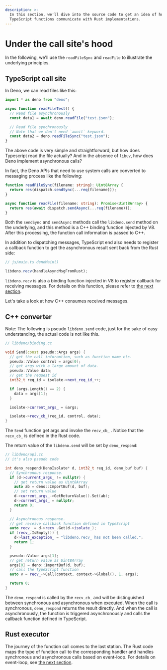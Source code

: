```yaml
---
description: >-
  In this section, we'll dive into the source code to get an idea of how
  TypeScript functions communicate with Rust implementations.
---
```


# Under the call site's hood

In the following, we'll use the `readFileSync` and `readFile` to illustrate the underlying principles.

## TypeScript call site

In Deno, we can read files like this:

```typescript
import * as deno from "deno";

async function readFileTest() {
  // Read file asynchronously
  const data1 = await deno.readFile("test.json");

  // Read file synchronously
  // Note that we don't need `await` keyword.
  const data2 = deno.readFileSync("test.json");
}
```

The above code is very simple and straightforward, but how does Typescript read the file actually? And in the absence of `libuv`, how does Deno implement asynchronous calls?

In fact, the Deno APIs that need to use system calls are converted to messaging process like the following:

```typescript
function readFileSync(filename: string): Uint8Array {
  return res(dispatch.sendSync(...req(filename)));
}

async function readFile(filename: string): Promise<Uint8Array> {
  return res(await dispatch.sendAsync(...req(filename)));
}
```

Both the `sendSync` and `sendAsync` methods call the `libdeno.send` method on the underlying, and this method is a C++ binding function injected by V8. After this processing, the function call information is passed to C++. 

In addition to dispatching messages, TypeScript end also needs to register a callback function to get the asynchronous result sent back from the Rust side:

```typescript
// js/main.ts denoMain()

libdeno.recv(handleAsyncMsgFromRust);
```

`libdeno.recv` is also a binding function injected in V8 to register callback for receiving messages. For details on this function, please refer to [the next section](https://denolib.gitbook.io/guide/~/drafts/-LUtKIIrxNaQMXGyMSgw/primary/advanced/process-lifecycle#rust-main-entry-point).

Let's take a look at how C++ consumes received messages.

## C++ converter

Note: The following is pseudo `libdeno.send` code, just for the sake of easy understanding, the actual code is not like this.

```cpp
// libdeno/binding.cc

void Send(const pseudo::Args args) {
  // get the call inforamtion, such as function name etc.
  pseudo::Value control = args[0];
  // get args with a large amount of data.
  pseudo::Value data;
  // get the request id
  int32_t req_id = isolate->next_req_id_++;

  if (args.Length() == 2) {
    data = args[1];
  }

  isolate->current_args_ = &args;

  isolate->recv_cb_(req_id, control, data);
}
```

The `Send` function get args and invoke the `recv_cb_` . Notice that the `recv_cb_`  is defined in the Rust code.

The return value of the `libdeno.send`  will be set by `deno_respond`:

```cpp
// libdeno/api.cc
// it's also pseudo code

int deno_respond(DenoIsolate* d, int32_t req_id, deno_buf buf) {
  // Synchronous response.
  if (d->current_args_ != nullptr) {
    // get return value as Uint8Array
    auto ab = deno::ImportBuf(d, buf);
    // set return value
    d->current_args_->GetReturnValue().Set(ab);
    d->current_args_ = nullptr;
    return 0;
  }

  // Asynchronous response.
  // get receive callback function defined in TypeScript
  auto recv_ = d->recv_.Get(d->isolate_);
  if (recv_.IsEmpty()) {
    d->last_exception_ = "libdeno.recv_ has not been called.";
    return 1;
  }

  pseudo::Value args[1];
  // get return value as Uint8Array
  args[0] = deno::ImportBuf(d, buf);
  // call the TypeScript function
  auto v = recv_->Call(context, context->Global(), 1, args);

  return 0;
}
```

The `deno_respond` is called by the `recv_cb_` and will be distinguished between synchronous and asynchronous when executed. When the call is synchronous, `deno_respond` returns the result directly. And when the call is asynchronously, the function is triggered asynchronously and calls the callback function defined in TypeScript.

## Rust executor

The journey of the function call comes to the last station. The Rust code maps the type of function call to the corresponding handler and handles synchronous and asynchronous calls based on event-loop. For details on event-loop, see [the next section](https://denolib.gitbook.io/guide/~/drafts/-LUtyQuHAr1yFSGlQdF7/primary/advanced/process-lifecycle#isolate-event_loop).

